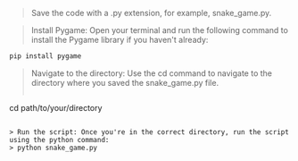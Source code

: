 > Save the code with a .py extension, for example, snake_game.py.

> Install Pygame: Open your terminal and run the following command to install the Pygame library if you haven't already:

```python
pip install pygame
```

> Navigate to the directory: Use the cd command to navigate to the directory where you saved the snake_game.py file.
> ```python
cd path/to/your/directory
```

> Run the script: Once you're in the correct directory, run the script using the python command:
> python snake_game.py
